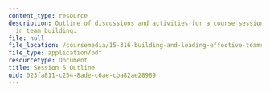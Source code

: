 ```yaml
---
content_type: resource
description: Outline of discussions and activities for a course session on leadership
  in team building.
file: null
file_location: /coursemedia/15-316-building-and-leading-effective-teams-summer-2005/023fa811c2548adec6aecba82ae28989_5.pdf
file_type: application/pdf
resourcetype: Document
title: Session 5 Outline
uid: 023fa811-c254-8ade-c6ae-cba82ae28989
---
```

